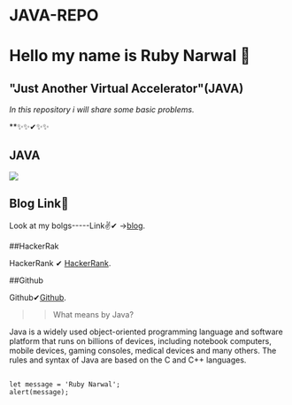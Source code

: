 # JAVA-REPO

# Hello my name is  Ruby Narwal 💎

##  "Just Another Virtual Accelerator"(JAVA)


*In this repository i will share some basic problems.*  

**✨✨✔✨✨




## JAVA

![](https://hindisahayta.in/wp-content/uploads/2021/04/Java-Kya-Hai.jpeg)

## Blog Link👩

Look at my bolgs-----Link✌✔ ->[blog](https://markdownlivepreview.com/).

##HackerRak

HackerRank ✔ [HackerRank](https://www.hackerrank.com/rubynarwal21).

##Github 

Github✔[Github](https://github.com/rubynarwal).

>> What means by Java?

Java is a widely used object-oriented programming language and software platform that runs on billions of devices, including notebook computers, mobile devices, gaming consoles, medical devices and many others. The rules and syntax of Java are based on the C and C++ languages.

##

```
let message = 'Ruby Narwal';
alert(message);
```

